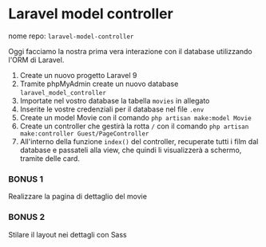 # Laravel model controller

nome repo: `laravel-model-controller`

Oggi facciamo la nostra prima vera interazione con il database utilizzando l'ORM di Laravel.

1. Create un nuovo progetto Laravel 9
2. Tramite phpMyAdmin create un nuovo database `laravel_model_controller`
3. Importate nel vostro database la tabella `movies` in allegato
4. Inserite le vostre credenziali per il database nel file `.env`
5. Create un model Movie con il comando `php artisan make:model Movie`
6. Create un controller che gestirà la rotta `/` con il comando `php artisan make:controller Guest/PageController`
7. All'interno della funzione `index()` del controller, recuperate tutti i film dal database e passateli alla view, che quindi li visualizzerà a schermo, tramite delle card.

### BONUS 1

Realizzare la pagina di dettaglio del movie

### BONUS 2

Stilare il layout nei dettagli con Sass
